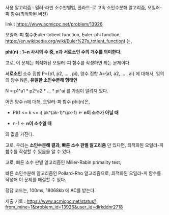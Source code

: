 사용 알고리즘 : 밀러-라빈 소수판별법, 폴라드-로 고속 소인수분해 알고리즘, 오일러-피 함수(최적화된 버전)

link : https://www.acmicpc.net/problem/13926

오일러-피 함수(Euler-totient function, Euler-phi function, https://en.wikipedia.org/wiki/Euler%27s_totient_function) 는, 

**phi(n) : 1~n 사시의 수 중, n과 서로소인 수의 개수를 의미한다.**

고로, 이 문제는 최적화된 오일러-피 함수를 작성하면 되는 문제이다. 

**서로소인** 소수 집합 P={p1, p2, ... , pi}, 양수 집합 A={a1, a2, ... , ai} 에 대해서, 임의의 양수 N은, **유일한 소인수분해 형태인**

N = p1^a1 * p2^a2 * ... * pi^ai 를 가짐이 알려져 있다. 

어떤 양수 n에 대해, 오일러-피 함수 phi(n)은, 

- PI(1 <= k <= i) pk^(ak-1)*(pk-1)  <- **n이 소수가 아닐 때**

- n-1  <- **n이 소수일 때**

의 값을 가진다. 

고로, 우리는 **소인수분해 결과, 빠른 소수 판별 알고리즘** 만 있다면, 최적화된 오일러-피 함수를 작성할 수 있음을 알 수 있다. 

고로, 빠른 소수 판별 알고리즘인 Miller-Rabin primality test, 

빠른 소인수분해 알고리즘인 Pollard-Rho 알고리즘으로, 최적화된 오일러-피 함수를 작성해 이 문제를 해결할 수 있다. 

정답 코드는, 100ms, 18068kb 에 AC를 받는다. 

제출 기록 : https://www.acmicpc.net/status?from_mine=1&problem_id=13926&user_id=dlrkddnr2718
